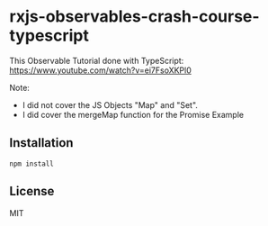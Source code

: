 # rxjs-observables-crash-course-typescript
This Observable Tutorial done with TypeScript: https://www.youtube.com/watch?v=ei7FsoXKPl0 

Note: 
- I did not cover the JS Objects "Map" and "Set". 
- I did cover the mergeMap function for the Promise Example

## Installation
`npm install`

## License
MIT